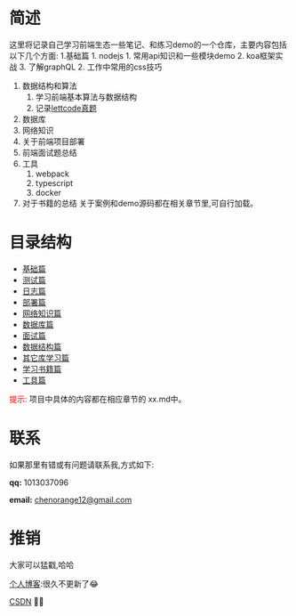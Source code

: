 # 简述
这里将记录自己学习前端生态一些笔记、和练习demo的一个仓库，主要内容包括以下几个方面:
  1.基础篇
      1. nodejs
         1. 常用api知识和一些模块demo
         2. koa框架实战
         3. 了解graphQL
      2. 工作中常用的css技巧
  1. 数据结构和算法
     1. 学习前端基本算法与数据结构
     2. 记录[lettcode真题](./lettcode)
  2. 数据库
  3. 网络知识
  4. 关于前端项目部署
  5. 前端面试题总结
  6. 工具
     1. webpack
     2. typescript
     3. docker
  7. 对于书籍的总结 
关于案例和demo源码都在相关章节里,可自行加载。
# 目录结构
- [基础篇](./basic/)
- [测试篇](./test/) 
- [日志篇](./logs/) 
- [部署篇](./deployment/) 
- [网络知识篇](./network/)
- [数据库篇](./sql/)
- [面试篇](./interview/)
- [数据结构篇](./lettcode/)
- [其它库学习篇](./other-library/)
- [学习书籍篇](./books/)
- [工具篇](./tools/)


<font color='#ff0000'>提示:</font> 项目中具体的内容都在相应章节的 xx.md中。

# 联系
如果那里有错或有问题请联系我,方式如下:

**qq:** 1013037096

**email:** chenorange12@gmail.com

# 推销
大家可以猛戳,哈哈

[个人博客](https://blog.ccwgs.top):很久不更新了😂

[CSDN](https://blog.csdn.net/qq_37674616) 🎉🎉